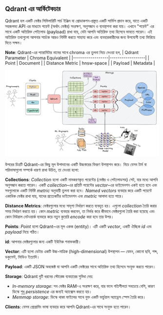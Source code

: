 ## Qdrant এর আর্কিটেকচার

Qdrant হল একটি ভেক্টর সিমিলারিটি সার্চ ইঞ্জিন যা প্রোডাকশন-প্রস্তুত একটি সার্ভিস প্রদান করে, যাতে একটি সহজলভ্য API এর মাধ্যমে পয়েন্ট (অর্থাৎ ভেক্টর) সংরক্ষণ, অনুসন্ধান ও ব্যবস্থাপনা করা যায়। এখানে "পয়েন্ট" এর সাথে একটি অতিরিক্ত পেইলোড (payload) রাখা যায়, যেটা আপনি অতিরিক্ত তথ্য হিসেবে ভাবতে পারেন। এই অতিরিক্ত তথ্যগুলো আপনার সার্চকে আরও নির্দিষ্ট করতে সাহায্য করে এবং ব্যবহারকারীদের জন্য উপযোগী তথ্য ফিরিয়ে দিতে সক্ষম।

**Note**: Qdrant-এর প্যারামিটার নামের সাথে chroma এর তুলনা নিচে দেওয়া হল,
| Qdrant Parameter | Chroma Equivalent |
|------------------|------------------|
| Point | Document |
| Distance Metric | hnsw-space |
| Payload | Metadata |

![Qdrant Architecture](/resources/qdrant_architecture.png)

উপরের চিত্রটি Qdrant-এর কিছু মূল উপাদানের একটি উচ্চস্তরের বিবরণ উপস্থাপন করে। নিচে যেসব টার্ম বা পরিভাষাগুলো সম্পর্কে ধারণা রাখা উচিত, তা দেওয়া হলো:

**Collections**: _Collection_ হলো একটি নামকরণকৃত পয়েন্টের (ভেক্টর ও পেইলোডসহ) সেট, যার মধ্যে আপনি অনুসন্ধান করতে পারেন। একটি _collection_–এর প্রতিটি পয়েন্টের _vector_–এর ডাইমেনশন একই হতে হবে এবং সবগুলোকে একটি নির্দিষ্ট _metric_ অনুযায়ী তুলনা করা হবে। _Named vectors_ ব্যবহার করে একটি পয়েন্টে একাধিক ভেক্টর রাখা যায়, যাদের প্রত্যেকটির ডাইমেনশন এবং _metric_ আলাদা হতে পারে।

**Distance Metrics**: ভেক্টরগুলোর মধ্যে সাদৃশ্য নির্ধারণ করতে ব্যবহৃত হয়। এগুলো _collection_ তৈরি করার সময় নির্ধারণ করতে হয়। কোন _metric_ ব্যবহার করবেন, তা নির্ভর করে কীভাবে ভেক্টরগুলো তৈরি করা হয়েছে এবং কোন নিউরাল নেটওয়ার্ক ব্যবহার করে নতুন কুয়েরি _encode_ করা হবে তার উপর।

**Points**: _Point_ হলো Qdrant–এর মূল একক (entity)। এটি একটি _vector_, একটি ঐচ্ছিক _id_ এবং _payload_ নিয়ে গঠিত।

**id**: আপনার ভেক্টরগুলোর জন্য একটি ইউনিক শনাক্তকারী।

**Vector**: এটি হলো ডেটার একটি উচ্চ-মাত্রিক (high-dimensional) উপস্থাপন — যেমন, কোনো ছবি, শব্দ, ডকুমেন্ট, ভিডিও ইত্যাদি।

**Payload**: একটি JSON অবজেক্ট যা আপনি একটি ভেক্টরের সাথে অতিরিক্ত তথ্য হিসেবে সংযুক্ত করতে পারেন।

**Storage**: Qdrant দুটি ধরনের স্টোরেজ ব্যবহারের সুবিধা দেয়:

- _In-memory storage_: সব ভেক্টর RAM-এ সংরক্ষণ করে, যার ফলে গতিশীলতা সবচেয়ে বেশি, কারণ ডিস্কে শুধু _persistence_ এর জন্যই অ্যাক্সেস করতে হয়।
- _Memmap storage_: ডিস্কে থাকা ফাইলের সাথে যুক্ত একটি ভার্চুয়াল অ্যাড্রেস স্পেস তৈরি করে।

**Clients**: যেসব প্রোগ্রামিং ভাষা ব্যবহার করে আপনি Qdrant-এর সাথে সংযুক্ত হতে পারেন।
